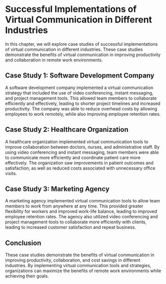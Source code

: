 Successful Implementations of Virtual Communication in Different Industries
==========================================================================================================================================================

In this chapter, we will explore case studies of successful implementations of virtual communication in different industries. These case studies demonstrate the benefits of virtual communication in improving productivity and collaboration in remote work environments.

Case Study 1: Software Development Company
------------------------------------------

A software development company implemented a virtual communication strategy that included the use of video conferencing, instant messaging, and project management tools. This allowed team members to collaborate efficiently and effectively, leading to shorter project timelines and increased productivity. The company was able to reduce overhead costs by allowing employees to work remotely, while also improving employee retention rates.

Case Study 2: Healthcare Organization
-------------------------------------

A healthcare organization implemented virtual communication tools to improve collaboration between doctors, nurses, and administrative staff. By using video conferencing and instant messaging, team members were able to communicate more efficiently and coordinate patient care more effectively. The organization saw improvements in patient outcomes and satisfaction, as well as reduced costs associated with unnecessary office visits.

Case Study 3: Marketing Agency
------------------------------

A marketing agency implemented virtual communication tools to allow team members to work from anywhere at any time. This provided greater flexibility for workers and improved work-life balance, leading to improved employee retention rates. The agency also utilized video conferencing and project management tools to collaborate more efficiently with clients, leading to increased customer satisfaction and repeat business.

Conclusion
----------

These case studies demonstrate the benefits of virtual communication in improving productivity, collaboration, and cost savings in different industries. By implementing virtual communication tools and strategies, organizations can maximize the benefits of remote work environments while achieving their goals.
